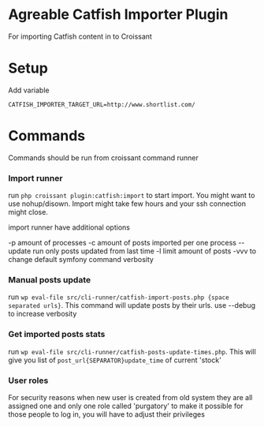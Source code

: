 Agreable Catfish Importer Plugin
===============

For importing Catfish content in to Croissant

# Setup

Add variable
```
CATFISH_IMPORTER_TARGET_URL=http://www.shortlist.com/
```

# Commands

Commands should be run from croissant command runner 

### Import runner

run `php croissant plugin:catfish:import` to start import. You might want to use nohup/disown. Import might take few hours and your ssh connection might close. 

import runner have additional options

-p amount of processes 
-c amount of posts imported per one process
--update run only posts updated from last time
-l limit amount of posts
-vvv to change default symfony command verbosity

### Manual posts update

run `wp eval-file src/cli-runner/catfish-import-posts.php {space separated urls}`. This command will update posts by their urls. use --debug to increase verbosity

### Get imported posts stats

run `wp eval-file src/cli-runner/catfish-posts-update-times.php`. This will give you list of `post_url{SEPARATOR}update_time` of current 'stock'


### User roles

For security reasons when new user is created from old system they are all assigned one and only one role called 'purgatory' to make it possible for those people to log in, you will have to adjust their privileges

